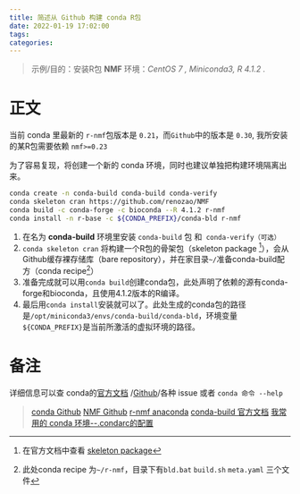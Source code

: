 ```yaml
---
title: 简述从 Github 构建 conda R包
date: 2022-01-19 17:02:00
tags:
categories:
---
```

> 示例/目的：安装R包 **NMF**
> 环境：*CentOS 7 , Miniconda3,  R 4.1.2 .*

<!-- more -->


# 正文
当前 conda 里最新的 `r-nmf`包版本是 `0.21`，而`Github`中的版本是 `0.30`, 我所安装的某R包需要依赖 `nmf>=0.23`

为了容易复现，将创建一个新的 conda 环境，同时也建议单独把构建环境隔离出来。
```bash
conda create -n conda-build conda-build conda-verify
conda skeleton cran https://github.com/renozao/NMF
conda build -c conda-forge -c bioconda --R 4.1.2 r-nmf
conda install -n r-base -c ${CONDA_PREFIX}/conda-bld r-nmf
```

1. 在名为 **conda-build** 环境里安装 `conda-build` 包 和` conda-verify（可选）`
2. `conda skeleton cran` 将构建一个R包的骨架包（skeleton package [^1]），会从 Github缓存裸存储库（bare repository），并在家目录`~/`准备conda-build配方（conda recipe[^2]）
3. 准备完成就可以用`conda build`创建conda包，此处声明了依赖的源有conda-forge和bioconda，且使用4.1.2版本的R编译。
4. 最后用`conda install`安装就可以了。此处生成的conda包的路径是`/opt/miniconda3/envs/conda-build/conda-bld`，环境变量`${CONDA_PREFIX}`是当前所激活的虚拟环境的路径。

# 备注
详细信息可以查 conda的[官方文档](https://docs.conda.io) /[Github](https://github.com/conda/conda)/各种 issue 或者 `conda 命令 --help`

> [conda Github](https://github.com/conda/conda)
> [NMF Github](https://github.com/renozao/NMF)
> [r-nmf anaconda](https://anaconda.org/conda-forge/r-nmf) 
> [conda-build 官方文档](https://docs.conda.io/projects/conda-build/en/latest/user-guide/tutorials/index.html)
> [我常用的 conda 环境--.condarc的配置](https://blog.csdn.net/SimonC17/article/details/122583145#t4)

[^1]:在官方文档中查看 [skeleton package](https://docs.conda.io/projects/conda-build/en/latest/user-guide/tutorials/build-r-pkgs.html#building-a-simple-package-with-conda-skeleton-cran)
[^2]:此处conda recipe 为`~/r-nmf`，目录下有`bld.bat`  `build.sh`  `meta.yaml` 三个文件
